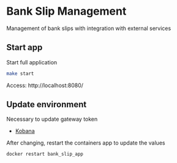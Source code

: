 # Bank Slip Management

Management of bank slips with integration with external services


## Start app
Start full application

```bash
make start
```

Access: http://localhost:8080/

## Update environment
Necessary to update gateway token
- [Kobana](https://developers.kobana.com.br/reference/token-de-acesso)

After changing, restart the containers app to update the values

```bash
docker restart bank_slip_app
```
